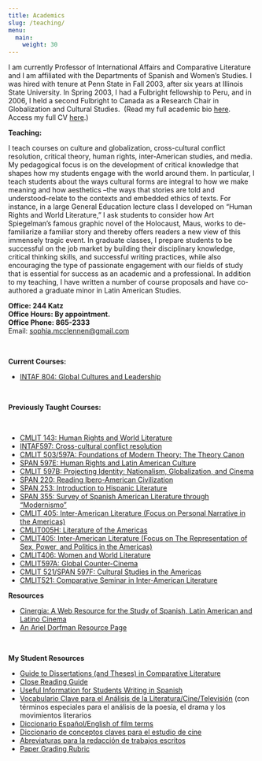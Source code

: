 ```yaml
---
title: Academics
slug: /teaching/
menu:
  main:
    weight: 30
---
```

I am currently Professor of International Affairs and Comparative Literature and I am affiliated with the Departments of Spanish and Women’s Studies. I was hired with tenure at Penn State in Fall 2003, after six years at Illinois State University. In Spring 2003, I had a Fulbright fellowship to Peru, and in 2006, I held a second Fulbright to Canada as a Research Chair in Globalization and Cultural Studies.  (Read my full academic bio [here][1]. Access my full CV [here][2].)

**Teaching:**

I teach courses on culture and globalization, cross-cultural conflict resolution, critical theory, human rights, inter-American studies, and media. My pedagogical focus is on the development of critical knowledge that shapes how my students engage with the world around them. In particular, I teach students about the ways cultural forms are integral to how we make meaning and how aesthetics –the ways that stories are told and understood&#8211;relate to the contexts and embedded ethics of texts. For instance, in a large General Education lecture class I developed on “Human Rights and World Literature,” I ask students to consider how Art Spiegelman’s famous graphic novel of the Holocaust, Maus, works to de-familiarize a familiar story and thereby offers readers a new view of this immensely tragic event. In graduate classes, I prepare students to be successful on the job market by building their disciplinary knowledge, critical thinking skills, and successful writing practices, while also encouraging the type of passionate engagement with our fields of study that is essential for success as an academic and a professional. In addition to my teaching, I have written a number of course proposals and have co-authored a graduate minor in Latin American Studies.

**Office: 244 Katz**  
**Office Hours: By appointment.**  
**Office Phone: 865-2333**   
Email: <sophia.mcclennen@gmail.com>

&nbsp;

**Current Courses:**

*   [INTAF 804: Global Cultures and Leadership][3]

&nbsp;

**Previously Taught Courses:**

&nbsp;

*   [CMLIT 143: Human Rights and World Literature][4]
*   [INTAF597: Cross-cultural conflict resolution][5]
*   [CMLIT 503/597A: Foundations of Modern Theory: The Theory Canon][6]
*   [SPAN 597E: Human Rights and Latin American Culture][7]
*   [CMLIT 597B: Projecting Identity: Nationalism, Globalization, and Cinema][8]
*   [SPAN 220: Reading Ibero-American Civilization][9]
*   [SPAN 253: Introduction to Hispanic Literature][10]
*   [SPAN 355: Survey of Spanish American Literature through &#8220;Modernismo&#8221;][11]
*   [CMLIT 405: Inter-American Literature (Focus on Personal Narrative in the Americas)][12]
*   [CMLIT005H: Literature of the Americas][13]
*   [CMLIT405: Inter-American Literature (Focus on The Representation of Sex, Power, and Politics in the Americas)][14]
*   [CMLIT406: Women and World Literature][15]
*   [CMLIT597A: Global Counter-Cinema][16]
*   [CMLIT 521/SPAN 597F: Cultural Studies in the Americas][17]
*   [CMLIT521: Comparative Seminar in Inter-American Literature][18]

**Resources**

*   [Cinergia: A Web Resource for the Study of Spanish, Latin American and Latino Cinema][19]
*   [An Ariel Dorfman Resource Page][20]

&nbsp;

**My Student Resources**

*   [Guide to Dissertations (and Theses) in Comparative Literature][21]
*   [Close Reading Guide][22]
*   [Useful Information for Students Writing in Spanish][23]
*   [Vocabulario Clave para el Análisis de la Literatura/Cine/Televisión][24] (con términos especiales para el análisis de la poesía, el drama y los movimientos literarios
*   [Diccionario Español/English of film terms][25]
*   [Diccionario de conceptos claves para el estudio de cine][26]
*   [Abreviaturas para la redacción de trabajos escritos][27]
*   [Paper Grading Rubric][28]

 [1]: http://sia.psu.edu/faculty/sophia_mcclennen
 [2]: /assets/img/2014/07/cv-2014.pdf
 [3]: /assets/img/2012/07/INTAF-804-syllabus-2012.pdf
 [4]: http://www.personal.psu.edu/users/s/a/sam50/CMLIT101home.htm
 [5]: /academics/attachment/conflict-res/
 [6]: http://www.personal.psu.edu/users/s/a/sam50/Theory.htm
 [7]: http://www.personal.psu.edu/users/s/a/sam50/span597e.htm
 [8]: http://www.personal.psu.edu/users/s/a/sam50/projiden.htm
 [9]: http://www.personal.psu.edu/users/s/a/sam50/220/SPAN220home.htm
 [10]: http://www.personal.psu.edu/users/s/a/sam50/253/253home.htm
 [11]: http://www.personal.psu.edu/users/s/a/sam50/SPAN355.pdf
 [12]: http://www.personal.psu.edu/users/s/a/sam50/405/CMLIT405home2007.htm
 [13]: http://www.personal.psu.edu/users/s/a/sam50/CMLIT005home.htm
 [14]: http://www.personal.psu.edu/users/s/a/sam50/405/CMLIT405home.htm
 [15]: http://www.personal.psu.edu/users/s/a/sam50/CMLIT406home2003.htm
 [16]: http://www.personal.psu.edu/users/s/a/sam50/countercin.htm
 [17]: http://www.personal.psu.edu/users/s/a/sam50/cultstud.htm
 [18]: http://www.personal.psu.edu/users/s/a/sam50/copulahome.htm
 [19]: http://www.personal.psu.edu/users/s/a/sam50/cinergia/cinergia.htm
 [20]: http://www.personal.psu.edu/users/s/a/sam50/DorfmanSite/Library/dorfman.html
 [21]: http://www.personal.psu.edu/users/s/a/sam50/dissguide.htm
 [22]: http://www.personal.psu.edu/users/s/a/sam50/closeread.htm
 [23]: http://www.personal.psu.edu/users/s/a/sam50/studentinfo.htm
 [24]: http://www.personal.psu.edu/users/s/a/sam50/vocabLIT.htm
 [25]: http://www.personal.psu.edu/users/s/a/sam50/cinergia/dicespeng.htm
 [26]: http://www.personal.psu.edu/users/s/a/sam50/cinergia/conceptos.htm
 [27]: http://www.personal.psu.edu/users/s/a/sam50/abrevred.htm
 [28]: http://www.personal.psu.edu/users/s/a/sam50/rubric.htm
